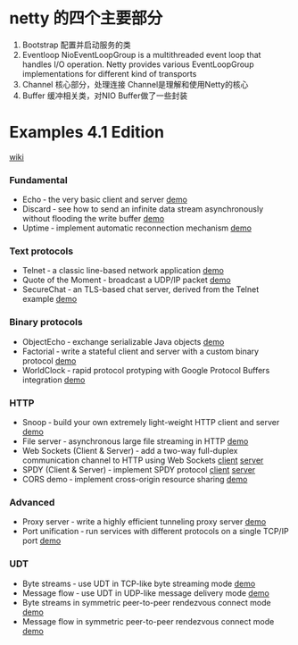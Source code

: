# netty 的四个主要部分
1. Bootstrap 
配置并启动服务的类
2. Eventloop 
NioEventLoopGroup is a multithreaded event loop that handles I/O operation. 
Netty provides various EventLoopGroup implementations for different kind of transports
3. Channel 
核心部分，处理连接 
Channel是理解和使用Netty的核心
4. Buffer 缓冲相关类，对NIO Buffer做了一些封装

# Examples 4.1 Edition 
[wiki](http://netty.io/wiki/)
### Fundamental
* Echo ‐ the very basic client and server [demo](http://netty.io/4.1/xref/io/netty/example/echo/package-summary.html)
* Discard ‐ see how to send an infinite data stream asynchronously without flooding the write buffer [demo](http://netty.io/4.1/xref/io/netty/example/discard/package-summary.html)
* Uptime ‐ implement automatic reconnection mechanism [demo](http://netty.io/4.1/xref/io/netty/example/uptime/package-summary.html)
### Text protocols
* Telnet ‐ a classic line-based network application [demo](http://netty.io/4.1/xref/io/netty/example/telnet/package-summary.html)
* Quote of the Moment ‐ broadcast a UDP/IP packet [demo](http://netty.io/4.1/xref/io/netty/example/qotm/package-summary.html)
* SecureChat ‐ an TLS-based chat server, derived from the Telnet example [demo](http://netty.io/4.1/xref/io/netty/example/securechat/package-summary.html)
### Binary protocols
* ObjectEcho ‐ exchange serializable Java objects [demo](http://netty.io/4.1/xref/io/netty/example/objectecho/package-summary.html)
* Factorial ‐ write a stateful client and server with a custom binary protocol [demo](http://netty.io/4.1/xref/io/netty/example/factorial/package-summary.html)
* WorldClock ‐ rapid protocol protyping with Google Protocol Buffers integration [demo](http://netty.io/4.1/xref/io/netty/example/worldclock/package-summary.html)
### HTTP
* Snoop ‐ build your own extremely light-weight HTTP client and server [demo](http://netty.io/4.1/xref/io/netty/example/http/snoop/package-summary.html)
* File server ‐ asynchronous large file streaming in HTTP [demo](http://netty.io/4.1/xref/io/netty/example/http/file/package-summary.html)
* Web Sockets (Client & Server) ‐ add a two-way full-duplex communication channel to HTTP using Web Sockets [client](http://netty.io/4.1/xref/io/netty/example/http/websocketx/client/package-summary.html) [server](http://netty.io/4.1/xref/io/netty/example/http/websocketx/server/package-summary.html)
* SPDY (Client & Server) ‐ implement SPDY protocol [client](http://netty.io/4.1/xref/io/netty/example/spdy/client/package-summary.html) [server](http://netty.io/4.1/xref/io/netty/example/spdy/server/package-summary.html)
* CORS demo ‐ implement cross-origin resource sharing [demo](http://netty.io/4.1/xref/io/netty/example/http/cors/package-summary.html)
### Advanced
* Proxy server ‐ write a highly efficient tunneling proxy server [demo](http://netty.io/4.1/xref/io/netty/example/proxy/package-summary.html)
* Port unification ‐ run services with different protocols on a single TCP/IP port [demo](http://netty.io/4.1/xref/io/netty/example/portunification/package-summary.html)
### UDT
* Byte streams ‐ use UDT in TCP-like byte streaming mode [demo](http://netty.io/4.1/xref/io/netty/example/udt/echo/bytes/package-summary.html)
* Message flow ‐ use UDT in UDP-like message delivery mode [demo](http://netty.io/4.1/xref/io/netty/example/udt/echo/message/package-summary.html)
* Byte streams in symmetric peer-to-peer rendezvous connect mode [demo](http://netty.io/4.1/xref/io/netty/example/udt/echo/rendezvousBytes/package-summary.html)
* Message flow in symmetric peer-to-peer rendezvous connect mode [demo](http://netty.io/4.1/xref/io/netty/example/udt/echo/rendezvous/package-summary.html)
